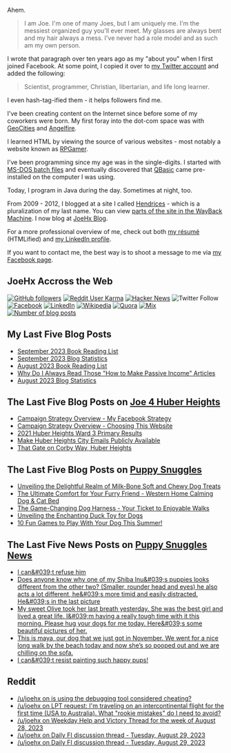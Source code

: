 Ahem.

> I am Joe. I'm one of many Joes, but I am uniquely me. I'm the messiest organized guy you'll ever meet. My glasses are always bent and my hair always a mess. I've never had a role model and as such am my own person.

I wrote that paragraph over ten years ago as my "about you" when I first joined Facebook. At some point, I copied it over to [my Twitter account](https://twitter.com/JoeHxBlog) and added the following:

> Scientist, programmer, Christian, libertarian, and life long learner.

I even hash-tag-ified them - it helps followers find me.

I've been creating content on the Internet since before some of my coworkers were born. My first foray into the dot-com space was with [GeoCities](https://en.wikipedia.org/wiki/Yahoo!_GeoCities) and [Angelfire](https://en.wikipedia.org/wiki/Angelfire).

I learned HTML by viewing the source of various websites - most notably a website known as [RPGamer](https://rpgamer.com/).

I've been programming since my age was in the single-digits. I started with [MS-DOS batch files](https://en.wikipedia.org/wiki/Batch_file) and eventually discovered that [QBasic](https://en.wikipedia.org/wiki/QBasic) came pre-installed on the computer I was using.

Today, I program in Java during the day. Sometimes at night, too.

From 2009 - 2012, I blogged at a site I called [Hendrices](https://www.facebook.com/Hendricescom/) - which is a pluralization of my last name. You can view [parts of the site in the WayBack Machine](https://web.archive.org/web/20090731115109/http://www.hendrices.com/). I now blog at [JoeHx Blog](https://www.joehxblog.com/).

For a more professional overview of me, check out both [my r&eacute;sum&eacute;](https://www.joehxblog.com/resume/) (HTMLified) and [my LinkedIn profile](https://www.linkedin.com/in/joehx/).

If you want to contact me, the best way is to shoot a message to me via [my Facebook page](https://www.facebook.com/JoeHxBlog/).

## JoeHx Accross the Web

[![GitHub followers](https://img.shields.io/github/followers/hendrixjoseph?label=GitHub&style=for-the-badge&logo=github)](https://github.com/hendrixjoseph)
[![Reddit User Karma](https://img.shields.io/reddit/user-karma/combined/joehx?label=Reddit&style=for-the-badge&logo=reddit)](https://www.reddit.com/user/joehx/)
[![Hacker News](https://img.shields.io/badge/dynamic/json?label=hacker+news&query=%24.karma&url=https%3A%2F%2Fhacker-news.firebaseio.com%2Fv0%2Fuser%2Fjoehx2.json&color=ff6600&style=for-the-badge&logo=y-combinator)](https://news.ycombinator.com/user?id=joehx2)
![Twitter Follow](https://img.shields.io/twitter/follow/JoeHxBlog?label=Twitter&style=for-the-badge&logo=twitter&color=1da1f2)
[![Facebook](https://img.shields.io/static/v1?label=FACEBOOK&message=137%20LIKES&color=3b5998&style=for-the-badge&logo=facebook)](https://www.facebook.com/JoeHxBlog)
[![LinkedIn](https://img.shields.io/static/v1?label=linkedin&message=193%20connections&color=2867b2&style=for-the-badge&logo=linkedin)](https://www.linkedin.com/in/joehx)
[![Wikipedia](https://img.shields.io/badge/dynamic/xml?label=wikipedia&query=%2F%2F%2A%5B%40id%3D%22general-stats%22%5D%2Fdiv%2Fdiv%2Fdiv%5B1%5D%2Ftable%2Ftbody%2Ftr%5B11%5D%2Ftd%5B2%5D%2Fstrong&suffix=%20edits&url=https%3A%2F%2Fxtools.wmflabs.org%2Fec%2Fen.wikipedia.org%2FHendrixjoseph&style=for-the-badge&logo=wikipedia&color=9f9f9f)](https://en.wikipedia.org/wiki/User:Hendrixjoseph)
[![Quora](https://img.shields.io/static/v1?label=quora&message=110%20followers&color=b92b27&style=for-the-badge&logo=quora&logoColor=b92b27)](https://www.quora.com/profile/Joseph-Hendrix)
[![Mix](https://img.shields.io/static/v1?label=mix&message=14k%20followers&color=ff8126&style=for-the-badge&logo=mix&logoColor=ff8126)](https://mix.com/joehx)
[![Number of blog posts](https://img.shields.io/endpoint?style=for-the-badge&url=https%3A%2F%2Fwww.joehxblog.com%2Fdata%2Fnumposts.json)](https://www.joehxblog.com/)

## My Last Five Blog Posts

<!-- JOEHXBLOG:START -->
- [September 2023 Book Reading List](https://www.joehxblog.com/september-2023-book-reading-list/)
- [September 2023 Blog Statistics](https://www.joehxblog.com/september-2023-blog-statistics/)
- [August 2023 Book Reading List](https://www.joehxblog.com/august-2023-book-reading-list/)
- [Why Do I Always Read Those &quot;How to Make Passive Income&quot; Articles](https://www.joehxblog.com/why-do-i-always-read-those-how-to-make-passive-income-articles/)
- [August 2023 Blog Statistics](https://www.joehxblog.com/august-2023-blog-statistics/)
<!-- JOEHXBLOG:END -->

## The Last Five Blog Posts on [Joe 4 Huber Heights](https://www.joe4huberheights.com/)

<!-- JOE4HUBERHEIGHTS:START -->
- [Campaign Strategy Overview - My Facebook Strategy](https://www.joe4huberheights.com/my-facebook-strategy/)
- [Campaign Strategy Overview - Choosing This Website](https://www.joe4huberheights.com/choosing-this-website/)
- [2021 Huber Heights Ward 3 Primary Results](https://www.joe4huberheights.com/2021-huber-heights-primary-results/)
- [Make Huber Heights City Emails Publicly Available](https://www.joe4huberheights.com/make-huber-heights-city-emails-publicly-available/)
- [That Gate on Corby Way, Huber Heights](https://www.joe4huberheights.com/that-gate-on-corby-way/)
<!-- JOE4HUBERHEIGHTS:END -->

## The Last Five Blog Posts on [Puppy Snuggles](https://www.puppy-snuggles.com/)

<!-- PUPPY-SNUGGLES:START -->
- [Unveiling the Delightful Realm of Milk-Bone Soft and Chewy Dog Treats](https://www.puppy-snuggles.com/blog/unveiling-the-delightful-realm-of-milk-bone-soft-and-chewy-dog-treats/)
- [The Ultimate Comfort for Your Furry Friend - Western Home Calming Dog &amp; Cat Bed](https://www.puppy-snuggles.com/blog/the-ultimate-comfort-for-your-furry-friend-western-home-calming-dog-and-cat-bed/)
- [The Game-Changing Dog Harness - Your Ticket to Enjoyable Walks](https://www.puppy-snuggles.com/blog/the-game-changing-dog-harness-your-ticket-to-enjoyable-walks/)
- [Unveiling the Enchanting Duck Toy for Dogs](https://www.puppy-snuggles.com/blog/unveiling-the-enchanting-duck-toy-for-dogs/)
- [10 Fun Games to Play With Your Dog This Summer!](https://www.puppy-snuggles.com/blog/10-fun-games-to-play-with-your-dog-this-summer/)
<!-- PUPPY-SNUGGLES:END -->

## The Last Five News Posts on [Puppy Snuggles News](https://news.puppy-snuggles.com/)

<!-- PUPPY-SNUGGLES-NEWS:START -->
- [I can&amp;#039;t refuse him](https://news.puppy-snuggles.com/41812662/i-cant-refuse-him)
- [Does anyone know why one of my Shiba Inu&amp;#039;s puppies looks different from the other two? &lpar;Smaller, rounder head and eyes&rpar; he also acts a lot different, he&amp;#039;s more timid and easily distracted. He&amp;#039;s in the last picture](https://news.puppy-snuggles.com/40432596/does-anyone-know-why-one-of-my-shiba-inus-puppies-looks-different-from-the-other-two-smaller-rounder-head-and-eyes-he-also-acts-a-lot-different-hes-more-timid-and-easily-distracted-hes-in-the-last-picture)
- [My sweet Olive took her last breath yesterday. She was the best girl and lived a great life. I&amp;#039;m having a really tough time with it this morning. Please hug your dogs for me today. Here&amp;#039;s some beautiful pictures of her.](https://news.puppy-snuggles.com/27876806/my-sweet-olive-took-her-last-breath-yesterday-she-was-the-best-girl-and-lived-a-great-life-im-having-a-really-tough-time-with-it-this-morning-please-hug-your-dogs-for-me-today-heres-some-beautiful-pictures-of-her)
- [This is maya, our dog that we just got in November. We went for a nice long walk by the beach today and now she’s so pooped out and we are chilling on the sofa.](https://news.puppy-snuggles.com/24261026/this-is-maya-our-dog-that-we-just-got-in-november-we-went-for-a-nice-long-walk-by-the-beach-today-and-now-shes-so-pooped-out-and-we-are-chilling-on-the-sofa)
- [I can&amp;#039;t resist painting such happy pups!](https://news.puppy-snuggles.com/19624134/i-cant-resist-painting-such-happy-pups)
<!-- PUPPY-SNUGGLES-NEWS:END -->

## Reddit

<!-- REDDIT:START -->
- [/u/joehx on is using the debugging tool considered cheating?](https://www.reddit.com/r/java/comments/16msa6c/is_using_the_debugging_tool_considered_cheating/k19zgr1/)
- [/u/joehx on LPT request: I&#39;m traveling on an intercontinental flight for the first time &lpar;USA to Australia&rpar;. What &quot;rookie mistakes&quot; do I need to avoid?](https://www.reddit.com/r/LifeProTips/comments/16ctynk/lpt_request_im_traveling_on_an_intercontinental/jzo3wug/)
- [/u/joehx on Weekday Help and Victory Thread for the week of August 28, 2023](https://www.reddit.com/r/personalfinance/comments/163izbz/weekday_help_and_victory_thread_for_the_week_of/jydggt3/)
- [/u/joehx on Daily FI discussion thread - Tuesday, August 29, 2023](https://www.reddit.com/r/financialindependence/comments/164d5y3/daily_fi_discussion_thread_tuesday_august_29_2023/jy98dsp/)
- [/u/joehx on Daily FI discussion thread - Tuesday, August 29, 2023](https://www.reddit.com/r/financialindependence/comments/164d5y3/daily_fi_discussion_thread_tuesday_august_29_2023/jy8721x/)
<!-- REDDIT:END -->
